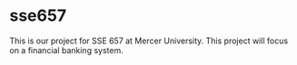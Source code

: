 # sse657
This is our project for SSE 657 at Mercer University. This project will focus on a financial banking system.
